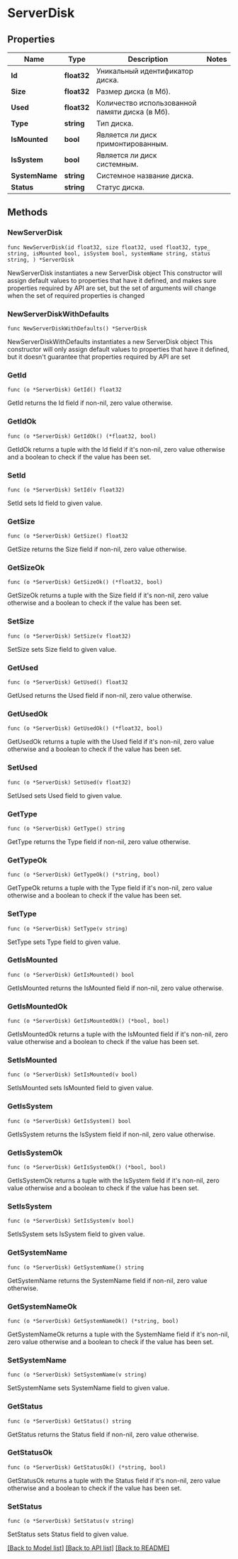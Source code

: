 # ServerDisk

## Properties

Name | Type | Description | Notes
------------ | ------------- | ------------- | -------------
**Id** | **float32** | Уникальный идентификатор диска. | 
**Size** | **float32** | Размер диска (в Мб). | 
**Used** | **float32** | Количество использованной памяти диска (в Мб). | 
**Type** | **string** | Тип диска. | 
**IsMounted** | **bool** | Является ли диск примонтированным. | 
**IsSystem** | **bool** | Является ли диск системным. | 
**SystemName** | **string** | Системное название диска. | 
**Status** | **string** | Статус диска. | 

## Methods

### NewServerDisk

`func NewServerDisk(id float32, size float32, used float32, type_ string, isMounted bool, isSystem bool, systemName string, status string, ) *ServerDisk`

NewServerDisk instantiates a new ServerDisk object
This constructor will assign default values to properties that have it defined,
and makes sure properties required by API are set, but the set of arguments
will change when the set of required properties is changed

### NewServerDiskWithDefaults

`func NewServerDiskWithDefaults() *ServerDisk`

NewServerDiskWithDefaults instantiates a new ServerDisk object
This constructor will only assign default values to properties that have it defined,
but it doesn't guarantee that properties required by API are set

### GetId

`func (o *ServerDisk) GetId() float32`

GetId returns the Id field if non-nil, zero value otherwise.

### GetIdOk

`func (o *ServerDisk) GetIdOk() (*float32, bool)`

GetIdOk returns a tuple with the Id field if it's non-nil, zero value otherwise
and a boolean to check if the value has been set.

### SetId

`func (o *ServerDisk) SetId(v float32)`

SetId sets Id field to given value.


### GetSize

`func (o *ServerDisk) GetSize() float32`

GetSize returns the Size field if non-nil, zero value otherwise.

### GetSizeOk

`func (o *ServerDisk) GetSizeOk() (*float32, bool)`

GetSizeOk returns a tuple with the Size field if it's non-nil, zero value otherwise
and a boolean to check if the value has been set.

### SetSize

`func (o *ServerDisk) SetSize(v float32)`

SetSize sets Size field to given value.


### GetUsed

`func (o *ServerDisk) GetUsed() float32`

GetUsed returns the Used field if non-nil, zero value otherwise.

### GetUsedOk

`func (o *ServerDisk) GetUsedOk() (*float32, bool)`

GetUsedOk returns a tuple with the Used field if it's non-nil, zero value otherwise
and a boolean to check if the value has been set.

### SetUsed

`func (o *ServerDisk) SetUsed(v float32)`

SetUsed sets Used field to given value.


### GetType

`func (o *ServerDisk) GetType() string`

GetType returns the Type field if non-nil, zero value otherwise.

### GetTypeOk

`func (o *ServerDisk) GetTypeOk() (*string, bool)`

GetTypeOk returns a tuple with the Type field if it's non-nil, zero value otherwise
and a boolean to check if the value has been set.

### SetType

`func (o *ServerDisk) SetType(v string)`

SetType sets Type field to given value.


### GetIsMounted

`func (o *ServerDisk) GetIsMounted() bool`

GetIsMounted returns the IsMounted field if non-nil, zero value otherwise.

### GetIsMountedOk

`func (o *ServerDisk) GetIsMountedOk() (*bool, bool)`

GetIsMountedOk returns a tuple with the IsMounted field if it's non-nil, zero value otherwise
and a boolean to check if the value has been set.

### SetIsMounted

`func (o *ServerDisk) SetIsMounted(v bool)`

SetIsMounted sets IsMounted field to given value.


### GetIsSystem

`func (o *ServerDisk) GetIsSystem() bool`

GetIsSystem returns the IsSystem field if non-nil, zero value otherwise.

### GetIsSystemOk

`func (o *ServerDisk) GetIsSystemOk() (*bool, bool)`

GetIsSystemOk returns a tuple with the IsSystem field if it's non-nil, zero value otherwise
and a boolean to check if the value has been set.

### SetIsSystem

`func (o *ServerDisk) SetIsSystem(v bool)`

SetIsSystem sets IsSystem field to given value.


### GetSystemName

`func (o *ServerDisk) GetSystemName() string`

GetSystemName returns the SystemName field if non-nil, zero value otherwise.

### GetSystemNameOk

`func (o *ServerDisk) GetSystemNameOk() (*string, bool)`

GetSystemNameOk returns a tuple with the SystemName field if it's non-nil, zero value otherwise
and a boolean to check if the value has been set.

### SetSystemName

`func (o *ServerDisk) SetSystemName(v string)`

SetSystemName sets SystemName field to given value.


### GetStatus

`func (o *ServerDisk) GetStatus() string`

GetStatus returns the Status field if non-nil, zero value otherwise.

### GetStatusOk

`func (o *ServerDisk) GetStatusOk() (*string, bool)`

GetStatusOk returns a tuple with the Status field if it's non-nil, zero value otherwise
and a boolean to check if the value has been set.

### SetStatus

`func (o *ServerDisk) SetStatus(v string)`

SetStatus sets Status field to given value.



[[Back to Model list]](../README.md#documentation-for-models) [[Back to API list]](../README.md#documentation-for-api-endpoints) [[Back to README]](../README.md)


